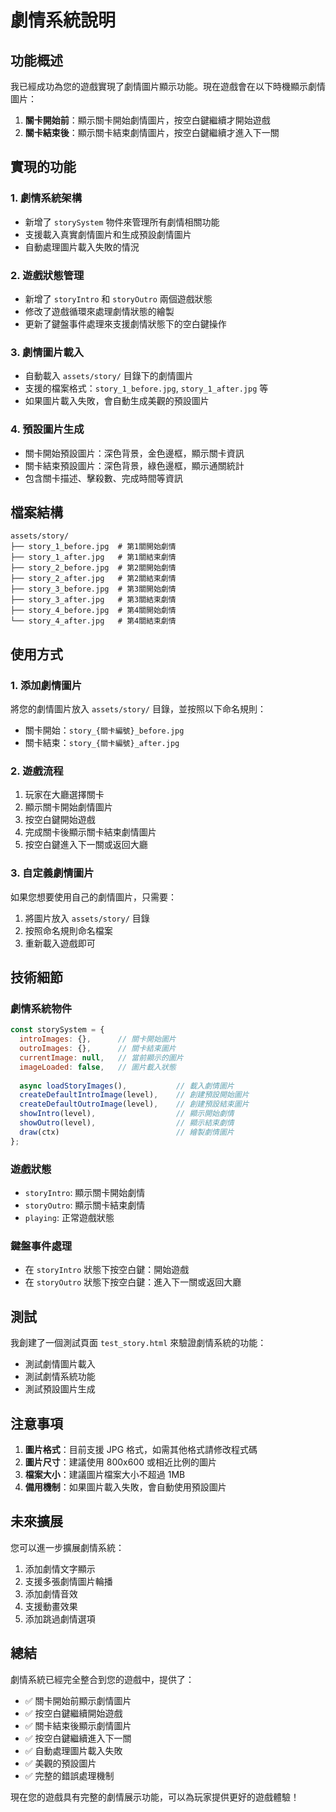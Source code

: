 # 劇情系統說明

## 功能概述

我已經成功為您的遊戲實現了劇情圖片顯示功能。現在遊戲會在以下時機顯示劇情圖片：

1. **關卡開始前**：顯示關卡開始劇情圖片，按空白鍵繼續才開始遊戲
2. **關卡結束後**：顯示關卡結束劇情圖片，按空白鍵繼續才進入下一關

## 實現的功能

### 1. 劇情系統架構
- 新增了 `storySystem` 物件來管理所有劇情相關功能
- 支援載入真實劇情圖片和生成預設劇情圖片
- 自動處理圖片載入失敗的情況

### 2. 遊戲狀態管理
- 新增了 `storyIntro` 和 `storyOutro` 兩個遊戲狀態
- 修改了遊戲循環來處理劇情狀態的繪製
- 更新了鍵盤事件處理來支援劇情狀態下的空白鍵操作

### 3. 劇情圖片載入
- 自動載入 `assets/story/` 目錄下的劇情圖片
- 支援的檔案格式：`story_1_before.jpg`, `story_1_after.jpg` 等
- 如果圖片載入失敗，會自動生成美觀的預設圖片

### 4. 預設圖片生成
- 關卡開始預設圖片：深色背景，金色邊框，顯示關卡資訊
- 關卡結束預設圖片：深色背景，綠色邊框，顯示通關統計
- 包含關卡描述、擊殺數、完成時間等資訊

## 檔案結構

```
assets/story/
├── story_1_before.jpg  # 第1關開始劇情
├── story_1_after.jpg   # 第1關結束劇情
├── story_2_before.jpg  # 第2關開始劇情
├── story_2_after.jpg   # 第2關結束劇情
├── story_3_before.jpg  # 第3關開始劇情
├── story_3_after.jpg   # 第3關結束劇情
├── story_4_before.jpg  # 第4關開始劇情
└── story_4_after.jpg   # 第4關結束劇情
```

## 使用方式

### 1. 添加劇情圖片
將您的劇情圖片放入 `assets/story/` 目錄，並按照以下命名規則：
- 關卡開始：`story_{關卡編號}_before.jpg`
- 關卡結束：`story_{關卡編號}_after.jpg`

### 2. 遊戲流程
1. 玩家在大廳選擇關卡
2. 顯示關卡開始劇情圖片
3. 按空白鍵開始遊戲
4. 完成關卡後顯示關卡結束劇情圖片
5. 按空白鍵進入下一關或返回大廳

### 3. 自定義劇情圖片
如果您想要使用自己的劇情圖片，只需要：
1. 將圖片放入 `assets/story/` 目錄
2. 按照命名規則命名檔案
3. 重新載入遊戲即可

## 技術細節

### 劇情系統物件
```javascript
const storySystem = {
  introImages: {},      // 關卡開始圖片
  outroImages: {},      // 關卡結束圖片
  currentImage: null,   // 當前顯示的圖片
  imageLoaded: false,   // 圖片載入狀態
  
  async loadStoryImages(),           // 載入劇情圖片
  createDefaultIntroImage(level),    // 創建預設開始圖片
  createDefaultOutroImage(level),    // 創建預設結束圖片
  showIntro(level),                  // 顯示開始劇情
  showOutro(level),                  // 顯示結束劇情
  draw(ctx)                          // 繪製劇情圖片
};
```

### 遊戲狀態
- `storyIntro`: 顯示關卡開始劇情
- `storyOutro`: 顯示關卡結束劇情
- `playing`: 正常遊戲狀態

### 鍵盤事件處理
- 在 `storyIntro` 狀態下按空白鍵：開始遊戲
- 在 `storyOutro` 狀態下按空白鍵：進入下一關或返回大廳

## 測試

我創建了一個測試頁面 `test_story.html` 來驗證劇情系統的功能：
- 測試劇情圖片載入
- 測試劇情系統功能
- 測試預設圖片生成

## 注意事項

1. **圖片格式**：目前支援 JPG 格式，如需其他格式請修改程式碼
2. **圖片尺寸**：建議使用 800x600 或相近比例的圖片
3. **檔案大小**：建議圖片檔案大小不超過 1MB
4. **備用機制**：如果圖片載入失敗，會自動使用預設圖片

## 未來擴展

您可以進一步擴展劇情系統：
1. 添加劇情文字顯示
2. 支援多張劇情圖片輪播
3. 添加劇情音效
4. 支援動畫效果
5. 添加跳過劇情選項

## 總結

劇情系統已經完全整合到您的遊戲中，提供了：
- ✅ 關卡開始前顯示劇情圖片
- ✅ 按空白鍵繼續開始遊戲
- ✅ 關卡結束後顯示劇情圖片
- ✅ 按空白鍵繼續進入下一關
- ✅ 自動處理圖片載入失敗
- ✅ 美觀的預設圖片
- ✅ 完整的錯誤處理機制

現在您的遊戲具有完整的劇情展示功能，可以為玩家提供更好的遊戲體驗！ 